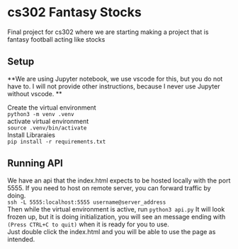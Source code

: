 # cs302 Fantasy Stocks
Final project for cs302 where we are starting making a project that is fantasy football acting like stocks

## Setup
**We are using Jupyter notebook, we use vscode for this, but you do not have to. I will not provide other instructions, because I never use Jupyter without vscode. **  
  
Create the virtual environment  
```python3 -m venv .venv```  
activate virtual environment  
```source .venv/bin/activate```  
Install Libraraies  
```pip install -r requirements.txt```  

## Running API
We have an api that the index.html expects to be hosted locally with the port 5555. If you need to host on remote server, you can forward traffic by doing.   
`ssh -L 5555:localhost:5555 username@server_address`   
Then while the virtual environment is active, run `python3 api.py` It will look frozen up, but it is doing initialization, you will see an message ending with `(Press CTRL+C to quit)` when it is ready for you to use.  
Just double click the index.html and you will be able to use the page as intended.

